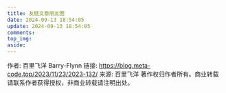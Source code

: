 ```yaml
---
title: 友链文章朋友圈
date: 2024-09-13 18:54:05
update: 2024-09-13 18:54:05
comments:
top_img:
aside:
---
```


<div id="hexo-circle-of-friends-root"></div>
<script>
    let UserConfig = {
        // 填写你的api地址
        private_api_url: 'https://raw.githubusercontent.com/tianpengwan/Scripts-library/main/friends.json/',
        // 初始加载几篇文章
        page_init_number: 20,
        // 点击加载更多时，一次最多加载几篇文章，默认10
        page_turning_number: 10,
        // 头像加载失败时，默认头像地址
        error_img: 'https://sdn.geekzu.org/avatar/57d8260dfb55501c37dde588e7c3852c',
        // 进入页面时第一次的排序规则
        sort_rule: 'created',
        // 本地文章缓存数据过期时间（天）
        expire_days: 1, 
    }
</script>
<script type="text/javascript" src="https://npm.elemecdn.com/fcircle-theme-yyyz@1.0.13/dist/fcircle.min.js"></script>


作者: 百里飞洋 Barry-Flynn
链接: https://blog.meta-code.top/2023/11/23/2023-132/
来源: 百里飞洋
著作权归作者所有。商业转载请联系作者获得授权，非商业转载请注明出处。